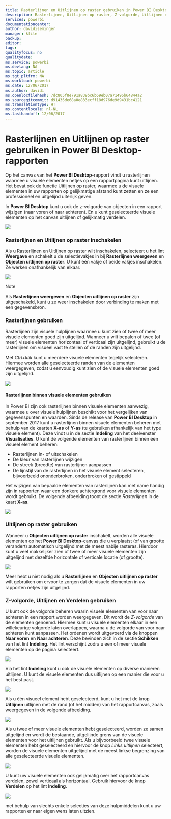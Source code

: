 ```yaml
---
title: Rasterlijnen en Uitlijnen op raster gebruiken in Power BI Desktop-rapporten
description: Rasterlijnen, Uitlijnen op raster, Z-volgorde, Uitlijnen en Verdelen gebruiken in Power BI Desktop-rapporten
services: powerbi
documentationcenter: 
author: davidiseminger
manager: kfile
backup: 
editor: 
tags: 
qualityfocus: no
qualitydate: 
ms.service: powerbi
ms.devlang: NA
ms.topic: article
ms.tgt_pltfrm: NA
ms.workload: powerbi
ms.date: 12/06/2017
ms.author: davidi
ms.openlocfilehash: 7dc805f8e791a839bc6b69eb07a71496b64844a2
ms.sourcegitcommit: d91436de68a0e833ecff18d976de9d9431bc4121
ms.translationtype: HT
ms.contentlocale: nl-NL
ms.lasthandoff: 12/06/2017
---
```

# <a name="use-gridlines-and-snap-to-grid-in-power-bi-desktop-reports"></a>Rasterlijnen en Uitlijnen op raster gebruiken in Power BI Desktop-rapporten
Op het canvas van het **Power BI Desktop**-rapport vindt u rasterlijnen waarmee u visuele elementen netjes op een rapportpagina kunt uitlijnen. Het bevat ook de functie Uitlijnen op raster, waarmee u de visuele elementen in uw rapporten op gelijkmatige afstand kunt zetten en ze een professioneel en uitgelijnd uiterlijk geven.

In **Power BI Desktop** kunt u ook de z-volgorde van objecten in een rapport wijzigen (naar voren of naar achteren). En u kunt geselecteerde visuele elementen op het canvas uitlijnen of gelijkmatig verdelen.

![](media/desktop-gridlines-snap-to-grid/snap-to-grid_0.png)

### <a name="enabling-gridlines-and-snap-to-grid"></a>Rasterlijnen en Uitlijnen op raster inschakelen
Als u Rasterlijnen en Uitlijnen op raster wilt inschakelen, selecteert u het lint **Weergave** en schakelt u de selectievakjes in bij **Rasterlijnen weergeven** en **Objecten uitlijnen op raster**.  U kunt één vakje of beide vakjes inschakelen. Ze werken onafhankelijk van elkaar.

![](media/desktop-gridlines-snap-to-grid/snap-to-grid_1.png)

> [!NOTE]
> Als **Rasterlijnen weergeven** en **Objecten uitlijnen op raster** zijn uitgeschakeld, kunt u ze weer inschakelen door verbinding te maken met een gegevensbron.
> 
> 

### <a name="using-gridlines"></a>Rasterlijnen gebruiken
Rasterlijnen zijn visuele hulplijnen waarmee u kunt zien of twee of meer visuele elementen goed zijn uitgelijnd. Wanneer u wilt bepalen of twee (of meer) visuele elementen horizontaal of verticaal zijn uitgelijnd, gebruikt u de rasterlijnen om visueel vast te stellen of de randen zijn uitgelijnd.

Met *Ctrl+klik* kunt u meerdere visuele elementen tegelijk selecteren. Hiermee worden alle geselecteerde randen van de elementen weergegeven, zodat u eenvoudig kunt zien of de visuele elementen goed zijn uitgelijnd.

![](media/desktop-gridlines-snap-to-grid/snap-to-grid_2.png)

#### <a name="using-gridlines-inside-visuals"></a>Rasterlijnen binnen visuele elementen gebruiken
In Power BI zijn ook rasterlijnen binnen visuele elementen aanwezig, waarmee u over visuele hulplijnen beschikt voor het vergelijken van gegevenspunten en waarden. Sinds de release van **Power BI Desktop** in september 2017 kunt u rasterlijnen binnen visuele elementen beheren met behulp van de kaarten **X-as** of **Y-as** (te gebruiken afhankelijk van het type visuele element). Deze vindt u in de sectie **Indeling** van het deelvenster **Visualisaties**. U kunt de volgende elementen van rasterlijnen binnen een visueel element beheren:

* Rasterlijnen in- of uitschakelen
* De kleur van rasterlijnen wijzigen
* De streek (breedte) van rasterlijnen aanpassen
* De lijnstijl van de rasterlijnen in het visuele element selecteren, bijvoorbeeld ononderbroken, onderbroken of gestippeld

Het wijzigen van bepaalde elementen van rasterlijnen kan met name handig zijn in rapporten waar een donkere achtergrond voor visuele elementen wordt gebruikt. De volgende afbeelding toont de sectie *Rasterlijnen* in de kaart **X-as**.

![](media/desktop-gridlines-snap-to-grid/snap-to-grid_9.png)

### <a name="using-snap-to-grid"></a>Uitlijnen op raster gebruiken
Wanneer u **Objecten uitlijnen op raster** inschakelt, worden alle visuele elementen op het **Power BI Desktop**-canvas die u verplaatst (of van grootte verandert) automatisch uitgelijnd met de meest nabije rasteras. Hierdoor kunt u veel makkelijker zien of twee of meer visuele elementen zijn uitgelijnd met dezelfde horizontale of verticale locatie (of grootte).

![](media/desktop-gridlines-snap-to-grid/snap-to-grid_3.png)

Meer hebt u niet nodig als u **Rasterlijnen** en **Objecten uitlijnen op raster** wilt gebruiken om ervoor te zorgen dat de visuele elementen in uw rapporten netjes zijn uitgelijnd.

### <a name="using-z-order-align-and-distribute"></a>Z-volgorde, Uitlijnen en Verdelen gebruiken
U kunt ook de volgorde beheren waarin visuele elementen van voor naar achteren in een rapport worden weergegeven. Dit wordt de *Z-volgorde* van de elementen genoemd. Hiermee kunt u visuele elementen elkaar in een willekeurige volgorde laten overlappen, waarna u de volgorde van voor naar achteren kunt aanpassen. Het ordenen wordt uitgevoerd via de knoppen **Naar voren** en **Naar achteren**. Deze bevinden zich in de sectie **Schikken** van het lint **Indeling**. Het lint verschijnt zodra u een of meer visuele elementen op de pagina selecteert.

![](media/desktop-gridlines-snap-to-grid/snap-to-grid_4.png)

Via het lint **Indeling** kunt u ook de visuele elementen op diverse manieren uitlijnen. U kunt de visuele elementen dus uitlijnen op een manier die voor u het best past.

![](media/desktop-gridlines-snap-to-grid/snap-to-grid_5.png)

Als u één visueel element hebt geselecteerd, kunt u het met de knop **Uitlijnen** uitlijnen met de rand (of het midden) van het rapportcanvas, zoals weergegeven in de volgende afbeelding.

![](media/desktop-gridlines-snap-to-grid/snap-to-grid_6.png)

Als u twee of meer visuele elementen hebt geselecteerd, worden ze samen uitgelijnd en wordt de bestaande, uitgelijnde grens van de visuele elementen voor het uitlijnen gebruikt. Als u bijvoorbeeld twee visuele elementen hebt geselecteerd en hiervoor de knop *Links uitlijnen* selecteert, worden de visuele elementen uitgelijnd met de meest linkse begrenzing van alle geselecteerde visuele elementen.

![](media/desktop-gridlines-snap-to-grid/snap-to-grid_7.png)

U kunt uw visuele elementen ook gelijkmatig over het rapportcanvas verdelen, zowel verticaal als horizontaal. Gebruik hiervoor de knop **Verdelen** op het lint **Indeling**.

![](media/desktop-gridlines-snap-to-grid/snap-to-grid_8.png)

met behulp van slechts enkele selecties van deze hulpmiddelen kunt u uw rapporten er naar eigen wens laten uitzien.


